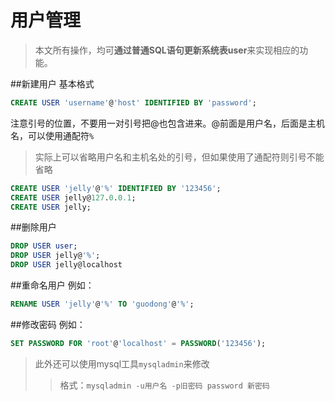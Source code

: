 用户管理
===========
>本文所有操作，均可**通过普通SQL语句更新系统表user**来实现相应的功能。

##新建用户
基本格式
```sql
CREATE USER 'username'@'host' IDENTIFIED BY 'password';
```
注意引号的位置，不要用一对引号把@也包含进来。@前面是用户名，后面是主机名，可以使用通配符`%`
>实际上可以省略用户名和主机名处的引号，但如果使用了通配符则引号不能省略

```sql
CREATE USER 'jelly'@'%' IDENTIFIED BY '123456';
CREATE USER jelly@127.0.0.1;
CREATE USER jelly;
```
##删除用户
```sql
DROP USER user;
DROP USER jelly@'%';
DROP USER jelly@localhost
```
##重命名用户
例如：
```sql
RENAME USER 'jelly'@'%' TO 'guodong'@'%';
```
##修改密码
例如：
```sql
SET PASSWORD FOR 'root'@'localhost' = PASSWORD('123456');
```
>此外还可以使用mysql工具`mysqladmin`来修改
>> 格式：`mysqladmin -u用户名 -p旧密码 password 新密码`

